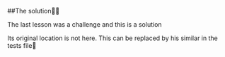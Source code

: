 ##The solution🤝💥

The last lesson was a challenge and this is a solution

Its original location is not here. This can be replaced by his similar in the tests file🚨
